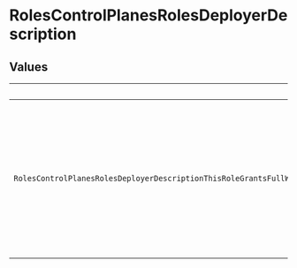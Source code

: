 # RolesControlPlanesRolesDeployerDescription


## Values

| Name                                                                                                                                               | Value                                                                                                                                              |
| -------------------------------------------------------------------------------------------------------------------------------------------------- | -------------------------------------------------------------------------------------------------------------------------------------------------- |
| `RolesControlPlanesRolesDeployerDescriptionThisRoleGrantsFullWriteAccessToAdministerServicesRoutesAndPluginsNecessaryToDeployServicesInServiceHub` | This role grants full write access to administer services, routes and plugins necessary to deploy services in Service Hub.                         |